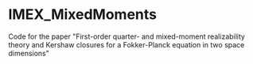 # IMEX_MixedMoments
Code for the paper "First-order quarter- and mixed-moment realizability theory and Kershaw closures for a Fokker-Planck equation in two space dimensions"
